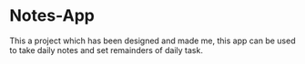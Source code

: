 # Notes-App
This a project which has been designed and made me, this app can be used to take daily notes and set remainders of daily task.
